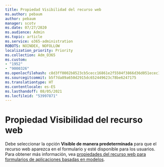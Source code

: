 ```yaml
---
title: Propiedad Visibilidad del recurso web
ms.author: pebaum
author: pebaum
manager: scotv
ms.date: 07/27/2020
ms.audience: Admin
ms.topic: article
ms.service: o365-administration
ROBOTS: NOINDEX, NOFOLLOW
localization_priority: Priority
ms.collection: Adm_O365
ms.custom:
- "1952"
- "9000326"
ms.openlocfilehash: c8d3ff0002b8523cb5cecc16861e2f5504f3866d36d051ecec1592dba64fd423
ms.sourcegitcommit: b5f7da89a650d2915dc652449623c78be6247175
ms.translationtype: HT
ms.contentlocale: es-ES
ms.lasthandoff: 08/05/2021
ms.locfileid: "53997871"
---
```

# <a name="webresource-visibility-property"></a>Propiedad Visibilidad del recurso web

Debe seleccionar la opción **Visible de manera predeterminada** para que el recurso web aparezca en el formulario y esté disponible para los usuarios. Para obtener más información, vea [propiedades del recurso web para formularios de aplicaciones basadas en modelos](https://docs.microsoft.com/powerapps/maker/model-driven-apps/web-resource-properties-legacy).